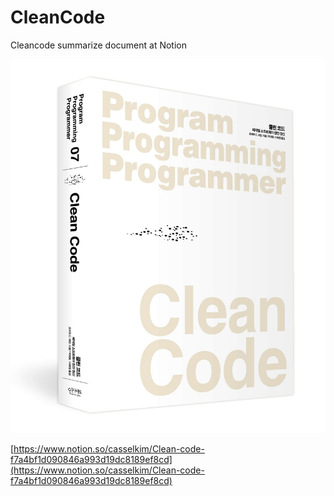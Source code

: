 # CleanCode
Cleancode summarize document at Notion  

![image](image.jpg)

[https://www.notion.so/casselkim/Clean-code-f7a4bf1d090846a993d19dc8189ef8cd](https://www.notion.so/casselkim/Clean-code-f7a4bf1d090846a993d19dc8189ef8cd)
